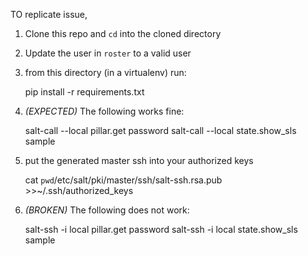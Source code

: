 TO replicate issue, 

1. Clone this repo and ``cd`` into the cloned directory

2. Update the user in `roster` to a valid user

3. from this directory (in a virtualenv) run:

    pip install -r requirements.txt

4. *(EXPECTED)* The following works fine:

    salt-call --local pillar.get password
    salt-call --local state.show_sls sample

5. put the generated master ssh into your authorized keys

    cat `pwd`/etc/salt/pki/master/ssh/salt-ssh.rsa.pub >>~/.ssh/authorized_keys

6. *(BROKEN)* The following does not work:

    salt-ssh -i local pillar.get password
    salt-ssh -i local state.show_sls sample
